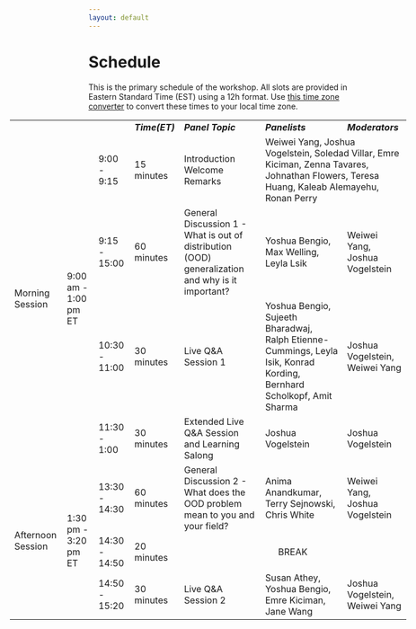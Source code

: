 ```yaml
---
layout: default
---
```


# Schedule

This is the primary schedule of the workshop. All slots are provided in Eastern Standard Time (EST) using a 12h format. Use [this time zone converter](https://www.thetimezoneconverter.com) to convert these times to your local time zone.

<!-- |  ***Time (PST)***   | ***Event***                  |
|  <span style="font-family: monospace;">05:00 AM - </span> | <b>Intro</b> <i>(short intro)</i>                |
|  <span style="font-family: monospace;"> </span> | <b>Natural Intelligence and Artificial Intelligence</b> <i>(discussion panel)</i> |
|  <span style="font-family: monospace;"> </span> | <b>Continual</b> <i>(discussion panel) </i>                |
|  <span style="font-family: monospace;"> </span> | <b>Compositional</b>  <i>(discussion panel)  </i>          |
|  <span style="font-family: monospace;"> </span> | <b>Casual</b>   <i>(discussion panel)   </i>               |
|  <span style="font-family: monospace;"> </span> | <b>Curiosity</b> <i>(discussion panel)   </i>              |
|  <span style="font-family: monospace;"> </span> | <b>Constraints</b> <i>(discussion panel)  </i>             |
|  <span style="font-family: monospace;"> </span> | <b>System 1 and System 2</b> <i>(discussion panel) </i>    |
|  <span style="font-family: monospace;"> </span> | <b>Live Q&A - Session 1</b> <i>(Live Q&A) </i>              |
|  <span style="font-family: monospace;"> - 05:00 PM</span> | <b>Live Q&A - Session 2</b> <i>(Live Q&A)</i>     | -->

<!-- | | | | ***Time(ET)*** | ***Panel Topic*** | ***Panelists*** | ***Moderators*** |
| :Morning Session: | 9:00 am - 1:00 pm ET | 9:00 - 9:15 | 15 minutes | Introduction<br>Welcome Remarks | Weiwei Yang, Joshua Vogelstein, Soledad Villar, Emre Kiciman, Zenna Tavares, Johnathan Flowers, Teresa Huang, Kaleab Alemayehu, Ronan Perry | |
| ^^ | ^^ | 9:15 - 10:00 | 45 minutes | General Discussion 1 | Yoshua Bengio, Max Welling, Leyla Lsik | Weiwei Yang, Joshua Vogelstein |
| ^^ | ^^ | 10:00 - 10:45 | 45 minutes|Constraints|Doug Burger, Alysson Muotri, Florian Engert, Ralph Etienne-Cummings|Soledad Villar, Teresa Huang|
| ^^ | ^^ | 10:45 - 11:00|45 minutes|Causal|Susan Athey, Konrad Kording, Amit Sharma|Emre Kiciman|
| ^^ | ^^ | 11:00- 11:45|15 minutes|BREAK| | |
| ^^ | ^^ |11:45 - 12:30|45 minutes|Compositional|Judith Fan, Kevin Ellis, Brenden Lake, Josh Tenenbaum|Zenna Tavares|
| ^^ | ^^ |12:30 - 1:00|30 minutes|Live Q&A Part 1|Yoshua Bengio, Leyla Lsik, Ralph Etienne-Cummings, Konrad Kording, Amit Sharma, Sujeeth Bharadwaj|Joshua Vogelstein, Weiwei Yang|
| ^^ | ^^ | ^^ | ^^ | BREAK | ^^ | ^^ |
| :Afternoon Session: | 2:00 pm - 5:00 pm ET | 2:00 - 2:45|45 minutes|Curiosity|Celeste Kidd, Chelsea Finn, Timothy Verstynen|Johnathan Flowers |
| ^^ | ^^ | 2:45 - 3:30|45 minutes|Continual|Jane Wang, Eric Traut, Gabriel Silva, Sujeeth Bharadwaj|Weiwei Yang|
| ^^ | ^^ | 3:30 - 3:45|15 minutes|BREAK| | |
| ^^ | ^^ | 3:45 - 4:30|45 minutes|General Discussion 2|Anima Anandkumar, Chris White, Terry Sejnowski|Joshua Vogelstein, Weiwei Yang|
| ^^ | ^^ | 4:30 - 5:00|30 minutes|Live Q&A Part 2|Yoshua Bengio, Susan Athey, Jane Wang, Anima Anandkumar, Emre Kiciman|Weiwei Yang| -->

<table style="width: 140%; margin-left: -140px;">
  <tbody>
    <tr>
      <td> </td>
      <td> </td>
      <td> </td>
      <td><strong><em>Time(ET)</em></strong></td>
      <td><strong><em>Panel Topic</em></strong></td>
      <td><strong><em>Panelists</em></strong></td>
      <td><strong><em>Moderators</em></strong></td>
    </tr>
    <tr>
      <td rowspan="4">Morning Session</td>
      <td rowspan="4">9:00 am - 1:00 pm ET</td>
      <td>9:00 - 9:15</td>
      <td>15 minutes</td>
      <td>Introduction<br />Welcome Remarks</td>
      <td colspan="2">Weiwei Yang, Joshua Vogelstein, Soledad Villar, Emre Kiciman, Zenna Tavares, Johnathan Flowers, Teresa Huang, Kaleab Alemayehu, Ronan Perry</td>
    </tr>
    <tr>
      <td>9:15 - 15:00</td>
      <td>60 minutes</td>
      <td>General Discussion 1 - What is out of distribution (OOD) generalization and why is it important?</td>
      <td>Yoshua Bengio, Max Welling, Leyla Lsik</td>
      <td>Weiwei Yang, Joshua Vogelstein</td>
    </tr>
    <tr>
      <td>10:30 - 11:00</td>
      <td>30 minutes</td>
      <td>Live Q&amp;A Session 1</td>
      <td>Yoshua Bengio, Sujeeth Bharadwaj, Ralph Etienne-Cummings, Leyla Isik, Konrad Kording, Bernhard Scholkopf, Amit Sharma</td>
      <td>Joshua Vogelstein, Weiwei Yang</td>
    </tr>
    <tr>
      <td>11:30 - 1:00</td>
      <td>30 minutes</td>
      <td>Extended Live Q&amp;A Session and Learning Salong</td>
      <td>Joshua Vogelstein</td>
      <td>Joshua Vogelstein</td>
    </tr>
    <tr>
      <td rowspan="3">Afternoon Session</td>
      <td rowspan="3">1:30 pm - 3:20 pm ET</td>
      <td>13:30 - 14:30</td>
      <td>60 minutes</td>
      <td>General Discussion 2 - What does the OOD problem mean to you and your field? </td>
      <td>Anima Anandkumar, Terry Sejnowski, Chris White</td>
      <td>Weiwei Yang, Joshua Vogelstein</td>
    </tr>
    <tr>
      <td>14:30 - 14:50</td>
      <td>20 minutes</td>
      <td colspan="3" style="text-align:center">BREAK</td>
    </tr>
    <tr>
      <td>14:50 - 15:20</td>
      <td>30 minutes</td>
      <td>Live Q&amp;A Session 2</td>
      <td>Susan Athey, Yoshua Bengio, Emre Kiciman, Jane Wang</td>
      <td>Joshua Vogelstein, Weiwei Yang</td>
    </tr>
    <!-- <tr>
      <td rowspan="7">Extended Session</td>
      <td rowspan="7">9:00 am - 1:00 pm ET</td>
      <td>10:00 - 10:45</td>
      <td>45 minutes</td>
      <td>Constraints</td>
      <td>Doug Burger, Alysson Muotri, Florian Engert, Ralph Etienne-Cummings</td>
      <td>Soledad Villar, Teresa Huang</td>
    </tr>
    <tr>
      <td>10:45 - 11:30</td>
      <td>45 minutes</td>
      <td>Causal</td>
      <td>Susan Athey, Konrad Kording, Amit Sharma</td>
      <td>Emre Kiciman</td>
    </tr>
    <tr>
      <td>11:30 – 11:45</td>
      <td>15 minutes</td>
      <td colspan="3" style="text-align:center">BREAK</td>
    </tr>
    <tr>
      <td>11:45 - 12:30</td>
      <td>45 minutes</td>
      <td>Compositional</td>
      <td>Judith Fan, Kevin Ellis, Brenden Lake, Josh Tenenbaum</td>
      <td>Zenna Tavares</td>
    </tr>
    <tr>
      <td>12:30 - 1:00</td>
      <td>30 minutes</td>
      <td>Live Q&amp;A<br>Part 1</td>
      <td>Yoshua Bengio, Leyla Lsik, Ralph Etienne-Cummings, Konrad Kording, Amit Sharma, Sujeeth Bharadwaj</td>
      <td>Joshua Vogelstein, Weiwei Yang</td>
    </tr>
    <tr>
      <td colspan="7" style="text-align:center">BREAK</td>
    </tr>
    <tr>
      <td rowspan="5">Afternoon Session</td>
      <td rowspan="5">2:00 pm - 5:00 pm ET</td>
      <td>2:00 - 2:45</td>
      <td>45 minutes</td>
      <td>Curiosity</td>
      <td>Celeste Kidd, Chelsea Finn, Timothy Verstynen</td>
      <td>Johnathan Flowers,<br>Kaleab Kinfu</td>
    </tr>
    <tr>
      <td>2:45 - 3:30</td>
      <td>45 minutes</td>
      <td>Continual</td>
      <td>Jane Wang, Eric Traut, Gabriel Silva, Sujeeth Bharadwaj</td>
      <td>Weiwei Yang</td>
    </tr>
    <tr>
      <td>3:30 - 3:45</td>
      <td>15 minutes</td>
      <td colspan="3" style="text-align:center">BREAK</td>
    </tr> -->
   
  </tbody>
</table>

